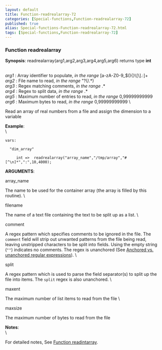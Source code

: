 ```yaml
---
layout: default
title: Function-readrealarray-72
categories: [Special-functions,Function-readrealarray-72]
published: true
alias: Special-functions-Function-readrealarray-72.html
tags: [Special-functions,Function-readrealarray-72]
---
```


### Function readrealarray

**Synopsis**: readrealarray(arg1,arg2,arg3,arg4,arg5,arg6) returns type
**int**

\
 *arg1* : Array identifier to populate, *in the range*
[a-zA-Z0-9\_\$(){}\\[\\].:]+ \
 *arg2* : File name to read, *in the range* "?(/.\*) \
 *arg3* : Regex matching comments, *in the range* .\* \
 *arg4* : Regex to split data, *in the range* .\* \
 *arg5* : Maximum number of entries to read, *in the range*
0,99999999999 \
 *arg6* : Maximum bytes to read, *in the range* 0,99999999999 \

Read an array of real numbers from a file and assign the dimension to a
variable

**Example**:\
 \

~~~~ {.verbatim}
vars:

  "dim_array" 

     int =>  readrealarray("array_name","/tmp/array","#[^\n]*",":",10,4000);
~~~~

**ARGUMENTS**:

array\_name

The name to be used for the container array (the array is filled by this
routine). \

filename

The name of a text file containing the text to be split up as a list. \

comment

A regex pattern which specifies comments to be ignored in the file. The
`comment` field will strip out unwanted patterns from the file being
read, leaving unstripped characters to be split into fields. Using the
empty string (`""`) indicates no comments. The regex is unanchored (See
[Anchored vs. unanchored regular
expressions](#Anchored-vs_002e-unanchored-regular-expressions)). \

split

A regex pattern which is used to parse the field separator(s) to split
up the file into items. The `split` regex is also unanchored. \

maxent

The maximum number of list items to read from the file \

maxsize

The maximum number of bytes to read from the file

**Notes**:\
 \

For detailed notes, See [Function readintarray](#Function-readintarray).

